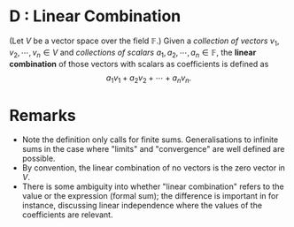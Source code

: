# D : Linear Combination
(Let $V$ be a vector space over the field $\mathbb{F}$.) Given a *collection of vectors* $v_1,v_2,\cdots,v_n\in V$ and *collections of scalars* $a_1,a_2,\cdots,a_n\in \mathbb{F}$, the **linear combination** of those vectors with scalars as coefficients is defined as 
$$a_1v_1+a_2v_2+\cdots+a_nv_n.$$

# Remarks
- Note the definition only calls for finite sums. Generalisations to infinite sums in the case where "limits" and "convergence" are well defined are possible.
- By convention, the linear combination of no vectors is the zero vector in $V$.
- There is some ambiguity into whether "linear combination" refers to the value or the expression (formal sum); the difference is important in for instance, discussing linear independence where the values of the coefficients are relevant.